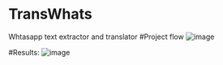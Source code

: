 # TransWhats
Whtasapp text extractor and translator
#Project flow
![image](https://github.com/user-attachments/assets/400e66c9-1eae-4625-91d6-2b69d1e35e7c)

#Results:
![image](https://github.com/user-attachments/assets/f58156ac-7176-4606-a573-9f43068534cf)

